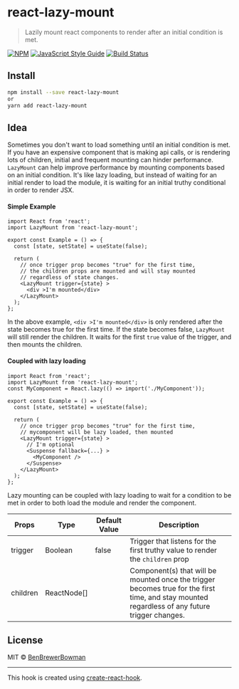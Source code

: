# react-lazy-mount

> Lazily mount react components to render after an initial condition is met.

[![NPM](https://img.shields.io/npm/v/react-lazy-mount.svg)](https://www.npmjs.com/package/react-lazy-mount) [![JavaScript Style Guide](https://img.shields.io/badge/code_style-standard-brightgreen.svg)](https://standardjs.com)
[![Build Status](https://travis-ci.org/BenBrewerBowman/react-lazy-mount.svg?branch=master)](https://travis-ci.org/BenBrewerBowman/react-lazy-mount)

## Install

```bash
npm install --save react-lazy-mount
or 
yarn add react-lazy-mount
```

## Idea 

Sometimes you don't want to load something until an initial condition is met. If you have an expensive component that is making api calls, or is rendering lots of children, initial and frequent mounting can hinder performance. `LazyMount` can help improve performance by mounting components based on an initial condition. It's like lazy loading, but instead of waiting for an initial render to load the module, it is waiting for an initial truthy conditional in order to render JSX.

#### Simple Example
```tsx
import React from 'react';
import LazyMount from 'react-lazy-mount';

export const Example = () => {
  const [state, setState] = useState(false);

  return (
    // once trigger prop becomes "true" for the first time, 
    // the children props are mounted and will stay mounted 
    // regardless of state changes.
    <LazyMount trigger={state} >
      <div >I'm mounted</div>
    </LazyMount>
  );
};
```

In the above example, `<div >I'm mounted</div>` is only rendered after the state becomes true for the first time. If the state becomes false, `LazyMount` will still render the children. It waits for the first `true` value of the trigger, and then mounts the children.

#### Coupled with lazy loading
```tsx
import React from 'react';
import LazyMount from 'react-lazy-mount';
const MyComponent = React.lazy(() => import('./MyComponent'));

export const Example = () => {
  const [state, setState] = useState(false);

  return (
    // once trigger prop becomes "true" for the first time, 
    // mycomponent will be lazy loaded, then mounted
    <LazyMount trigger={state} >
      // I'm optional
      <Suspense fallback={...} >
        <MyComponent />
      </Suspense>
    </LazyMount>
  );
};
```

Lazy mounting can be coupled with lazy loading to wait for a condition to be met in order to both load the module and render the component.

| Props | Type | Default Value | Description 
| ----------- | ----------- | ------- | --------
| trigger | Boolean | false | Trigger that listens for the first truthy value to render the `children` prop
| children | ReactNode[] | | Component(s) that will be mounted once the trigger becomes true for the first time, and stay mounted regardless of any future trigger changes.

## License

MIT © [BenBrewerBowman](https://github.com/BenBrewerBowman)

---

This hook is created using [create-react-hook](https://github.com/hermanya/create-react-hook).
